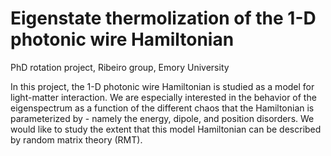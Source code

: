 # Eigenstate thermolization of the 1-D photonic wire Hamiltonian

PhD rotation project, Ribeiro group, Emory University

In this project, the 1-D photonic wire Hamiltonian is studied as a model for light-matter interaction. We are especially interested in the behavior of the eigenspectrum as a function of the different chaos that the Hamiltonian is parameterized by - namely the energy, dipole, and position disorders. We would like to study the extent that this model Hamiltonian can be described by random matrix theory (RMT).
